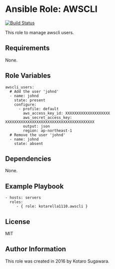 Ansible Role: AWSCLI
=========

[![Build Status](https://travis-ci.org/kotarella1110/ansible-role-awscli.svg?branch=master)](https://travis-ci.org/kotarella1110/ansible-role-awscli)

This role to manage awscli users.

Requirements
------------

None.

Role Variables
--------------

```
awscli_users: 
  # Add the user 'johnd'
  - name: johnd
    state: present
    configure:
      - profile: default
        aws_access_key_id: XXXXXXXXXXXXXXXXXXXX
        aws_secret_access_key: XXXXXXXXXXXXXXXXXXXXXXXXXXXXXXXXXXXXXXXX
        output: json
        region: ap-northeast-1
  # Remove the user 'johnd'
  - name: johnd
    state: absent
```

Dependencies
------------

None.

Example Playbook
----------------

```
- hosts: servers
  roles:
     - { role: kotarella1110.awscli }
```

License
-------

MIT

Author Information
------------------

This role was created in 2016 by Kotaro Sugawara.
